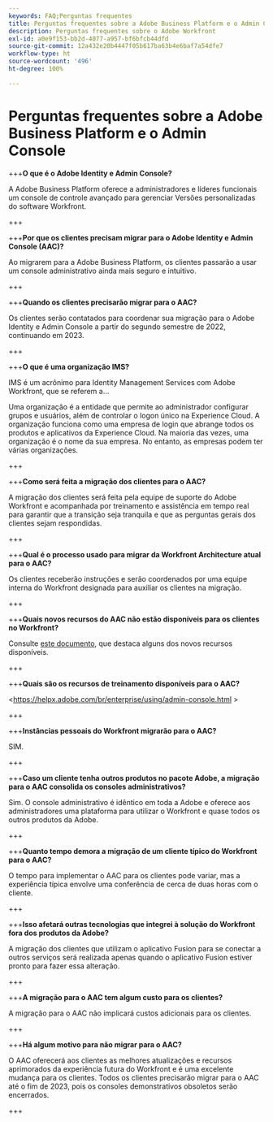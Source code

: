```yaml
---
keywords: FAQ;Perguntas frequentes
title: Perguntas frequentes sobre a Adobe Business Platform e o Admin Console
description: Perguntas frequentes sobre o Adobe Workfront
exl-id: a0e9f153-bb2d-4077-a957-bf6bfcb44dfd
source-git-commit: 12a432e20b4447f05b617ba63b4e6baf7a54dfe7
workflow-type: ht
source-wordcount: '496'
ht-degree: 100%

---
```


# Perguntas frequentes sobre a Adobe Business Platform e o Admin Console

+++**O que é o Adobe Identity e Admin Console?**

A Adobe Business Platform oferece a administradores e líderes funcionais um console de controle avançado para gerenciar Versões personalizadas do software Workfront.

+++

+++**Por que os clientes precisam migrar para o Adobe Identity e Admin Console (AAC)?**

Ao migrarem para a Adobe Business Platform, os clientes passarão a usar um console administrativo ainda mais seguro e intuitivo.

+++

+++**Quando os clientes precisarão migrar para o AAC?**

Os clientes serão contatados para coordenar sua migração para o Adobe Identity e Admin Console a partir do segundo semestre de 2022, continuando em 2023.

+++

+++**O que é uma organização IMS?**

IMS é um acrônimo para Identity Management Services com Adobe Workfront, que se referem a…

Uma organização é a entidade que permite ao administrador configurar grupos e usuários, além de controlar o logon único na Experience Cloud. A organização funciona como uma empresa de login que abrange todos os produtos e aplicativos da Experience Cloud. Na maioria das vezes, uma organização é o nome da sua empresa. No entanto, as empresas podem ter várias organizações.

+++

+++**Como será feita a migração dos clientes para o AAC?**

A migração dos clientes será feita pela equipe de suporte do Adobe Workfront e acompanhada por treinamento e assistência em tempo real para garantir que a transição seja tranquila e que as perguntas gerais dos clientes sejam respondidas.

+++

+++**Qual é o processo usado para migrar da Workfront Architecture atual para o AAC?**

Os clientes receberão instruções e serão coordenados por uma equipe interna do Workfront designada para auxiliar os clientes na migração.

+++

+++**Quais novos recursos do AAC não estão disponíveis para os clientes no Workfront?**

Consulte [este documento](overview.md), que destaca alguns dos novos recursos disponíveis.

+++

+++**Quais são os recursos de treinamento disponíveis para o AAC?**

&lt;https://helpx.adobe.com/br/enterprise/using/admin-console.html >

+++

+++**Instâncias pessoais do Workfront migrarão para o AAC?**

SIM.

+++

+++**Caso um cliente tenha outros produtos no pacote Adobe, a migração para o AAC consolida os consoles administrativos?**

Sim. O console administrativo é idêntico em toda a Adobe e oferece aos administradores uma plataforma para utilizar o Workfront e quase todos os outros produtos da Adobe.

+++

+++**Quanto tempo demora a migração de um cliente típico do Workfront para o AAC?**

O tempo para implementar o AAC para os clientes pode variar, mas a experiência típica envolve uma conferência de cerca de duas horas com o cliente.

+++

+++**Isso afetará outras tecnologias que integrei à solução do Workfront fora dos produtos da Adobe?**

A migração dos clientes que utilizam o aplicativo Fusion para se conectar a outros serviços será realizada apenas quando o aplicativo Fusion estiver pronto para fazer essa alteração.

+++

+++**A migração para o AAC tem algum custo para os clientes?**

A migração para o AAC não implicará custos adicionais para os clientes.

+++

+++**Há algum motivo para não migrar para o AAC?**

O AAC oferecerá aos clientes as melhores atualizações e recursos aprimorados da experiência futura do Workfront e é uma excelente mudança para os clientes. Todos os clientes precisarão migrar para o AAC até o fim de 2023, pois os consoles demonstrativos obsoletos serão encerrados.

+++
